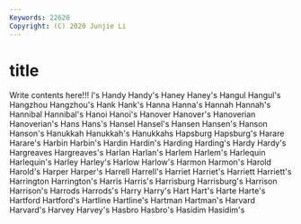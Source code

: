 ```yaml
---
Keywords: 22620
Copyright: (C) 2020 Junjie Li
---
```


# title

Write contents here!!!
l's 
Handy 
Handy's 
Haney 
Haney's 
Hangul 
Hangul's 
Hangzhou
Hangzhou's 
Hank 
Hank's 
Hanna 
Hanna's 
Hannah 
Hannah's 
Hannibal 
Hannibal's 
Hanoi
Hanoi's 
Hanover 
Hanover's 
Hanoverian 
Hanoverian's 
Hans 
Hans's 
Hansel 
Hansel's 
Hansen
Hansen's 
Hanson 
Hanson's 
Hanukkah 
Hanukkah's 
Hanukkahs 
Hapsburg 
Hapsburg's 
Harare 
Harare's
Harbin 
Harbin's 
Hardin 
Hardin's 
Harding 
Harding's 
Hardy 
Hardy's 
Hargreaves 
Hargreaves's
Harlan 
Harlan's 
Harlem 
Harlem's 
Harlequin 
Harlequin's 
Harley 
Harley's 
Harlow 
Harlow's
Harmon 
Harmon's 
Harold 
Harold's 
Harper 
Harper's 
Harrell 
Harrell's 
Harriet 
Harriet's
Harriett 
Harriett's 
Harrington 
Harrington's 
Harris 
Harris's 
Harrisburg 
Harrisburg's 
Harrison 
Harrison's
Harrods 
Harrods's 
Harry 
Harry's 
Hart 
Hart's 
Harte 
Harte's 
Hartford 
Hartford's
Hartline 
Hartline's 
Hartman 
Hartman's 
Harvard 
Harvard's 
Harvey 
Harvey's 
Hasbro 
Hasbro's
Hasidim 
Hasidim's 
